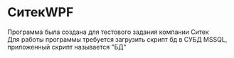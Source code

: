 # СитекWPF
Программа была создана для тестового задания компании Ситек  
Для работы программы требуется загрузить скрипт бд в СУБД MSSQL, приложенный скрипт называется "БД"  

